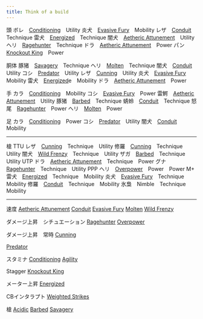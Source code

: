 ```yaml
---
title: Think of a build
---
```

頭
ボレ　[Conditioning](/data/パーク/#conditioning)　Utility
炎犬　[Evasive Fury](/data/パーク/#evasive-fury)　Mobility
レザ　[Conduit](/data/パーク/#conduit)　Technique
雷犬　[Energized](/data/パーク/#energized)　Technique
闇犬　[Aetheric Attunement](/data/パーク/#aetheric-attunement)　Utility
ヘリ　[Ragehunter](/data/パーク/#ragehunter)　Technique
ドラ　[Aetheric Attunement](/data/パーク/#aetheric-attunement)　Power
パン　[Knockout King](/data/パーク/#knockout-king)　Power

胴体
豚猪　[Savagery](/data/パーク/#savagery)　Technique
ヘリ　[Molten](/data/パーク/#molten)　Technique
闇犬　[Conduit](/data/パーク/#conduit)　Utility
コシ　[Predator](/data/パーク/#predator)　Utility
レザ　[Cunning](/data/パーク/#cunning)　Utility
炎犬　[Evasive Fury](/data/パーク/#evasive-fury)　Mobility
雷犬　[Energized](/data/パーク/#energized)e　Mobility
ドラ　[Aetheric Attunement](/data/パーク/#aetheric-attunement)　Power

手
カラ　[Conditioning](/data/パーク/#conditioning)　Mobility
コシ　[Evasive Fury](/data/パーク/#evasive-fury)　Power
雷鰐　[Aetheric Attunement](/data/パーク/#aetheric-attunement)　Utility
豚猪　[Barbed](/data/パーク/#barbed)　Technique
蜻蛉　[Conduit](/data/パーク/#conduit)　Technique
怒尾　[Ragehunter](/data/パーク/#ragehunter)　Power
ヘリ　[Molten](/data/パーク/#molten)　Power

足
カラ　[Conditioning](/data/パーク/#conditioning)　Power
コシ　[Predator](/data/パーク/#predator)　Utility
闇犬　[Conduit](/data/パーク/#conduit)　Mobility


-----
槍
TTU
レザ　[Cunning](/data/パーク/#cunning)　Technique　Utility
修羅　[Cunning](/data/パーク/#cunning)　Technique　Utility
闇犬　[Wild Frenzy](/data/パーク/#wild-frenzy)　Technique　Utility
ザガ　[Barbed](/data/パーク/#barbed)　Technique　Utility
UTP
ドラ　[Aetheric Attunement](/data/パーク/#aetheric-attunement)　Technique　Power
グナ　[Ragehunter](/data/パーク/#ragehunter)　Technique　Utility
PPP
ヘリ　[Overpower](/data/パーク/#overpower)　Power　Power
M+
雷犬　[Energized](/data/パーク/#energized)　Technique　Mobility
炎犬　[Evasive Fury](/data/パーク/#evasive-fury)　Technique　Mobility
修羅　[Conduit](/data/パーク/#conduit)　Technique　Mobility
氷梟　Nimble　Technique　Mobility

----
速度
[Aetheric Attunement](/data/パーク/#aetheric-attunement)
[Conduit](/data/パーク/#conduit)
[Evasive Fury](/data/パーク/#evasive-fury)
[Molten](/data/パーク/#molten)
[Wild Frenzy](/data/パーク/#wild-frenzy)

ダメージ上昇　シチュエーション
[Ragehunter](/data/パーク/#ragehunter)
[Overpower](/data/パーク/#overpower)

ダメージ上昇　常時
[Cunning](/data/パーク/#cunning)
[Predator](/data/パーク/#predator)

スタミナ
[Conditioning](/data/パーク/#conditioning)
[Agility](/data/パーク/#agility)

Stagger
[Knockout King](/data/パーク/#knockout-king)

メーター上昇
[Energized](/data/パーク/#energized)

CBインタラプト
[Weighted Strikes](/data/パーク/#weighted-strikes)

槍
[Acidic](/data/パーク/#acidic)
[Barbed](/data/パーク/#barbed)
[Savagery](/data/パーク/#savagery)
